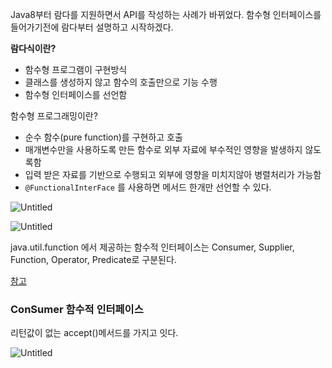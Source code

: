 Java8부터 람다를 지원하면서 API를 작성하는 사례가 바뀌었다. 함수형 인터페이스를 들어가기전에 람다부터 설명하고 시작하겠다.

**람다식이란?**

- 함수형 프로그램이 구현방식
- 클래스를 생성하지 않고 함수의 호출만으로 기능 수행
- 함수형 인터페이스를 선언함

함수형 프로그래밍이란?

- 순수 함수(pure function)를 구현하고 호출
- 매개변수만을 사용하도록 만든 함수로 외부 자료에 부수적인 영향을 발생하지 않도록함
- 입력 받은 자료를 기반으로 수행되고 외부에 영향을 미치지않아 병렬처리가 가능함
- `@FunctionalInterFace` 를 사용하면 메서드 한개만 선언할 수 있다.

![Untitled](https://s3-us-west-2.amazonaws.com/secure.notion-static.com/66292178-2bd9-454c-a663-e24794cb1109/Untitled.png)

![Untitled](https://s3-us-west-2.amazonaws.com/secure.notion-static.com/f5c99a09-59d8-4cc6-a615-a12138718e9e/Untitled.png)

java.util.function 에서 제공하는 함수적 인터페이스는 Consumer, Supplier, Function, Operator, Predicate로 구분된다. 

[참고](https://palpit.tistory.com/673)

### ConSumer 함수적 인터페이스

리턴값이 없는 accept()메서드를 가지고 잇다. 

![Untitled](https://s3-us-west-2.amazonaws.com/secure.notion-static.com/e9b96d78-9d8d-4b35-86af-cdba14b04972/Untitled.png)